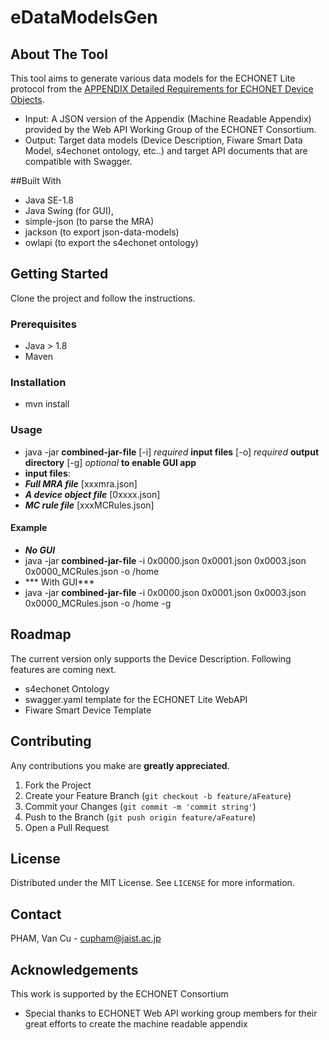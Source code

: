 # eDataModelsGen

## About The Tool

This tool aims to generate various data models for the ECHONET Lite protocol from the <a href="https://echonet.jp/spec_object_rm_en/">APPENDIX Detailed Requirements for ECHONET Device Objects</a>. 

* Input: A JSON version of the Appendix (Machine Readable Appendix) provided by the Web API Working Group of the ECHONET Consortium.
* Output: Target data models (Device Description, Fiware Smart Data Model, s4echonet ontology, etc..) and target API documents that are compatible with Swagger.


##Built With

* Java SE-1.8
* Java Swing (for GUI),
* simple-json (to parse the MRA)
* jackson (to export json-data-models)
* owlapi (to export the s4echonet ontology)



## Getting Started
Clone the project and follow the instructions.

### Prerequisites
* Java > 1.8
* Maven

### Installation

* mvn install

### Usage
* java -jar **combined-jar-file** [-i] *required* **input files** [-o] *required* **output directory** [-g] *optional* **to enable GUI app**
* **input files**: 
* ***Full MRA file*** [xxxmra.json]
* ***A device object file*** [0xxxx.json]
* ***MC rule file*** [xxxMCRules.json]

#### Example
* ***No GUI***
* java -jar  **combined-jar-file** -i 0x0000.json 0x0001.json 0x0003.json 0x0000_MCRules.json -o /home
* *** With GUI***
* java -jar  **combined-jar-file** -i 0x0000.json 0x0001.json 0x0003.json 0x0000_MCRules.json -o /home -g
## Roadmap

The current version only supports the Device Description. Following features are coming next.
* s4echonet Ontology 
* swagger.yaml template for the ECHONET Lite WebAPI
* Fiware Smart Device Template


## Contributing

Any contributions you make are **greatly appreciated**.

1. Fork the Project
2. Create your Feature Branch (`git checkout -b feature/aFeature`)
3. Commit your Changes (`git commit -m 'commit string'`)
4. Push to the Branch (`git push origin feature/aFeature`)
5. Open a Pull Request


## License

Distributed under the MIT License. See `LICENSE` for more information.


## Contact

PHAM, Van Cu - cupham@jaist.ac.jp

## Acknowledgements
This work is supported by the ECHONET Consortium
* Special thanks to ECHONET Web API working group members for their great efforts to create the machine readable appendix
